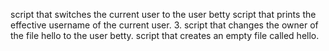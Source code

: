 script that switches the current user to the user betty
script that prints the effective username of the current user.
3. script that changes the owner of the file hello to the user betty.
script that creates an empty file called hello.
